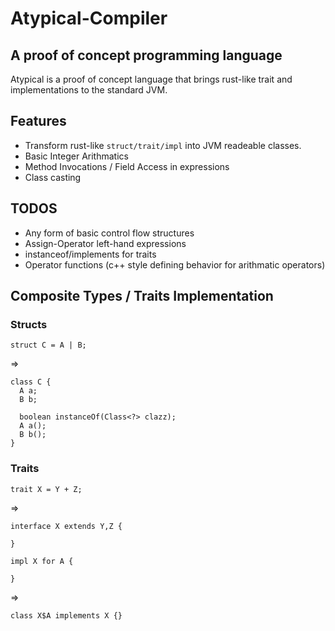 # Atypical-Compiler
## A proof of concept programming language
Atypical is a proof of concept language that brings rust-like trait and implementations to the standard JVM.
## Features
- Transform rust-like ```struct/trait/impl``` into JVM readeable classes.
- Basic Integer Arithmatics
- Method Invocations / Field Access in expressions
- Class casting
## TODOS
- Any form of basic control flow structures
- Assign-Operator left-hand expressions
- instanceof/implements for traits
- Operator functions (c++ style defining behavior for arithmatic operators)


## Composite Types / Traits Implementation
### Structs
```
struct C = A | B;
```
=>
```
class C { 
  A a;
  B b;

  boolean instanceOf(Class<?> clazz);
  A a();
  B b();
}
```

### Traits
```
trait X = Y + Z;
```
=>
```
interface X extends Y,Z { 
  
}
```
```
impl X for A {
  
}
```
=>
```
class X$A implements X {}
```
